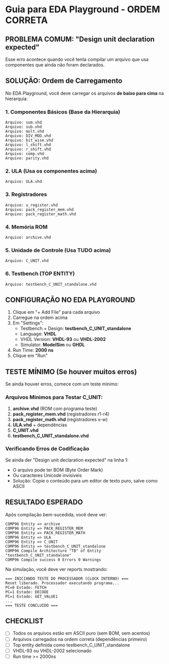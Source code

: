 # Guia para EDA Playground - ORDEM CORRETA

## PROBLEMA COMUM: "Design unit declaration expected"

Esse erro acontece quando você tenta compilar um arquivo que usa componentes que ainda não foram declarados.

## SOLUÇÃO: Ordem de Carregamento

No EDA Playground, você deve carregar os arquivos **de baixo para cima** na hierarquia:

### 1. Componentes Básicos (Base da Hierarquia)

```
Arquivo: sum.vhd
Arquivo: sub.vhd
Arquivo: mult.vhd
Arquivo: DIV_MOD.vhd
Arquivo: bit_wise.vhd
Arquivo: l_shift.vhd
Arquivo: r_shift.vhd
Arquivo: comp.vhd
Arquivo: parity.vhd
```

### 2. ULA (Usa os componentes acima)

```
Arquivo: ULA.vhd
```

### 3. Registradores

```
Arquivo: u_register.vhd
Arquivo: pack_register_mem.vhd
Arquivo: pack_register_math.vhd
```

### 4. Memória ROM

```
Arquivo: archive.vhd
```

### 5. Unidade de Controle (Usa TUDO acima)

```
Arquivo: C_UNIT.vhd
```

### 6. Testbench (TOP ENTITY)

```
Arquivo: testbench_C_UNIT_standalone.vhd
```

## CONFIGURAÇÃO NO EDA PLAYGROUND

1. Clique em "+ Add File" para cada arquivo
2. Carregue na ordem acima
3. Em "Settings":
   - Testbench + Design: **testbench_C_UNIT_standalone**
   - Language: **VHDL**
   - VHDL Version: **VHDL-93** ou **VHDL-2002**
   - Simulator: **ModelSim** ou **GHDL**
4. Run Time: **2000 ns**
5. Clique em "Run"

## TESTE MÍNIMO (Se houver muitos erros)

Se ainda houver erros, comece com um teste mínimo:

### Arquivos Mínimos para Testar C_UNIT:

1. **archive.vhd** (ROM com programa teste)
2. **pack_register_mem.vhd** (registradores r1-r4)
3. **pack_register_math.vhd** (registradores x-w)
4. **ULA.vhd** + dependências
5. **C_UNIT.vhd**
6. **testbench_C_UNIT_standalone.vhd**

### Verificando Erros de Codificação

Se ainda der "Design unit declaration expected" na linha 1:
- O arquivo pode ter BOM (Byte Order Mark)
- Ou caracteres Unicode invisíveis
- Solução: Copie o conteúdo para um editor de texto puro, salve como ASCII

## RESULTADO ESPERADO

Após compilação bem-sucedida, você deve ver:
```
COMP96 Entity => archive
COMP96 Entity => PACK_REGISTER_MEM  
COMP96 Entity => PACK_REGISTER_MATH
COMP96 Entity => ULA
COMP96 Entity => C_UNIT
COMP96 Entity => testbench_C_UNIT_standalone
COMP96 Compile Architecture "TB" of Entity "testbench_C_UNIT_standalone"
COMP96 Compile success 0 Errors 0 Warnings
```

Na simulação, você deve ver reports mostrando:
```
=== INICIANDO TESTE DO PROCESSADOR (CLOCK INTERNO) ===
Reset liberado. Processador executando programa...
PC=0 Estado: FETCH
PC=1 Estado: DECODE
PC=1 Estado: GET_VALUE1
...
=== TESTE CONCLUIDO ===
```

## CHECKLIST

- [ ] Todos os arquivos estão em ASCII puro (sem BOM, sem acentos)
- [ ] Arquivos carregados na ordem correta (dependências primeiro)
- [ ] Top entity definida como testbench_C_UNIT_standalone
- [ ] VHDL-93 ou VHDL-2002 selecionado
- [ ] Run time >= 2000ns
